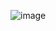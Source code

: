 ![image](https://user-images.githubusercontent.com/104501394/230437054-92e9195e-4788-41b0-a3a6-e1993b15176f.png)
